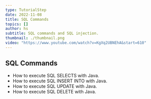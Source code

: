 ```yaml
---
type: TutorialStep
date: 2022-11-08
title: SQL Commands
topics: []
author: hs
subtitle: SQL commands and SQL injection.
thumbnail: ./thumbnail.png
video: "https://www.youtube.com/watch?v=KgXq2UBNEhA&start=610"
---
```


## SQL Commands

- How to execute SQL SELECTS with Java.
- How to execute SQL INSERT INTO with Java.
- How to execute SQL UPDATE with Java.
- How to execute SQL DELETE with Java.
